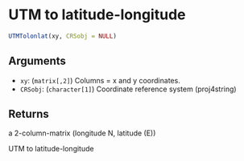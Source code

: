 # UTM to latitude-longitude

```r
UTMTolonlat(xy, CRSobj = NULL)
```

## Arguments

- `xy`: (`matrix[,2]`) Columns = x and y coordinates.
- `CRSobj`: (`character[1]`) Coordinate reference system (proj4string)

## Returns

a 2-column-matrix (longitude N, latitude (E))

UTM to latitude-longitude